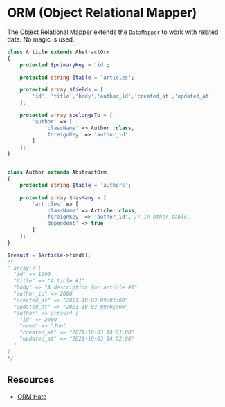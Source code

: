 # ORM (Object Relational Mapper)

The Object Relational Mapper extends the `DataMapper` to work with related data. No magic is used.




```php
class Article extends AbstractOrm
{
    protected $primaryKey = 'id';

    protected string $table = 'articles';

    protected array $fields = [
        'id', 'title','body','author_id','created_at','updated_at'
    ];

    protected array $belongsTo = [
        'author' => [
            'className' => Author::class,
            'foreignKey' => 'author_id'
        ]
    ];
}


class Author extends AbstractOrm
{
    protected string $table = 'authors';

    protected array $hasMany = [
        'articles' => [
            'className' => Article::class,
            'foreignKey' => 'author_id', // in other table,
            'dependent' => true
        ]
    ];
}

$result = $article->find();
/*
^ array:7 [
  "id" => 1000
  "title" => "Article #1"
  "body" => "A description for article #1"
  "author_id" => 2000
  "created_at" => "2021-10-03 09:01:00"
  "updated_at" => "2021-10-03 09:02:00"
  "author" => array:4 [
    "id" => 2000
    "name" => "Jon"
    "created_at" => "2021-10-03 14:01:00"
    "updated_at" => "2021-10-03 14:02:00"
  ]
]
*/
```

## Resources

- [ORM Hate](https://martinfowler.com/bliki/OrmHate.html)